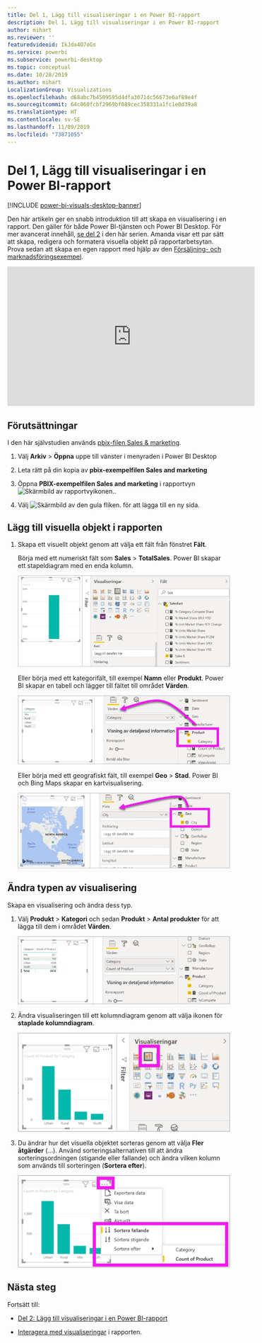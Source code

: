 ```yaml
---
title: Del 1, Lägg till visualiseringar i en Power BI-rapport
description: Del 1, Lägg till visualiseringar i en Power BI-rapport
author: mihart
ms.reviewer: ''
featuredvideoid: IkJda4O7oGs
ms.service: powerbi
ms.subservice: powerbi-desktop
ms.topic: conceptual
ms.date: 10/28/2019
ms.author: mihart
LocalizationGroup: Visualizations
ms.openlocfilehash: d68abc7b4509595d4dfa3071dc56673e6af89e4f
ms.sourcegitcommit: 64c860fcbf2969bf089cec358331a1fc1e0d39a8
ms.translationtype: HT
ms.contentlocale: sv-SE
ms.lasthandoff: 11/09/2019
ms.locfileid: "73871055"
---
```

# <a name="part-1-add-visualizations-to-a-power-bi-report"></a>Del 1, Lägg till visualiseringar i en Power BI-rapport

[!INCLUDE [power-bi-visuals-desktop-banner](../includes/power-bi-visuals-desktop-banner.md)]

Den här artikeln ger en snabb introduktion till att skapa en visualisering i en rapport. Den gäller för både Power BI-tjänsten och Power BI Desktop. För mer avancerat innehåll, [se del 2](power-bi-report-add-visualizations-ii.md) i den här serien. Amanda visar ett par sätt att skapa, redigera och formatera visuella objekt på rapportarbetsytan. Prova sedan att skapa en egen rapport med hjälp av den [Försäljning- och marknadsföringsexempel](../sample-datasets.md).

<iframe width="560" height="315" src="https://www.youtube.com/embed/IkJda4O7oGs" frameborder="0" allowfullscreen></iframe>

## <a name="prerequisites"></a>Förutsättningar

I den här självstudien används [pbix-filen Sales & marketing](https://download.microsoft.com/download/9/7/6/9767913A-29DB-40CF-8944-9AC2BC940C53/Sales%20and%20Marketing%20Sample%20PBIX.pbix).

1. Välj **Arkiv** > **Öppna** uppe till vänster i menyraden i Power BI Desktop
   
2. Leta rätt på din kopia av **pbix-exempelfilen Sales and marketing**

1. Öppna **PBIX-exempelfilen Sales and marketing** i rapportvyn ![Skärmbild av rapportvyikonen.](media/power-bi-visualization-kpi/power-bi-report-view.png).

1. Välj ![Skärmbild av den gula fliken.](media/power-bi-visualization-kpi/power-bi-yellow-tab.png) för att lägga till en ny sida.

## <a name="add-visualizations-to-the-report"></a>Lägg till visuella objekt i rapporten

1. Skapa ett visuellt objekt genom att välja ett fält från fönstret **Fält**.

    Börja med ett numeriskt fält som **Sales** > **TotalSales**. Power BI skapar ett stapeldiagram med en enda kolumn.

    ![Skärmbild av ett kolumndiagram med en enda kolumn.](media/power-bi-report-add-visualizations-i/power-bi-column-chart.png)

    Eller börja med ett kategorifält, till exempel **Namn** eller **Produkt**. Power BI skapar en tabell och lägger till fältet till området **Värden**.

    ![Skärmbild av en tabell med fyra kategorier](media/power-bi-report-add-visualizations-i/power-bi-product.png)

    Eller börja med ett geografiskt fält, till exempel **Geo** > **Stad**. Power BI och Bing Maps skapar en kartvisualisering.

    ![Skärmbild av en kartvisualisering.](media/power-bi-report-add-visualizations-i/power-bi-maps.png)

## <a name="change-the-type-of-visualization"></a>Ändra typen av visualisering

 Skapa en visualisering och ändra dess typ. 
 
 1. Välj **Produkt** > **Kategori** och sedan **Produkt** > **Antal produkter** för att lägga till dem i området **Värden**.

    ![Skärmbild av fönstret Fält med området Värden framhävt.](media/power-bi-report-add-visualizations-i/power-bi-create-visual.png)

1. Ändra visualiseringen till ett kolumndiagram genom att välja ikonen för **staplade kolumndiagram**.

   ![Skärmbild av visualiseringsfönstret med ikonen för staplat kolumndiagram framhävd.](media/power-bi-report-add-visualizations-i/power-bi-convert.png)

1. Du ändrar hur det visuella objektet sorteras genom att välja **Fler åtgärder** (...).  Använd sorteringsalternativen till att ändra sorteringsordningen (stigande eller fallande) och ändra vilken kolumn som används till sorteringen (**Sortera efter**).

   ![Skärmbild av listrutan Fler åtgärder.](media/power-bi-report-add-visualizations-i/power-bi-sort.png)
  
## <a name="next-steps"></a>Nästa steg

 Fortsätt till:

* [Del 2: Lägg till visualiseringar i en Power BI-rapport](power-bi-report-add-visualizations-ii.md)

* [Interagera med visualiseringar](../consumer/end-user-reading-view.md) i rapporten.

